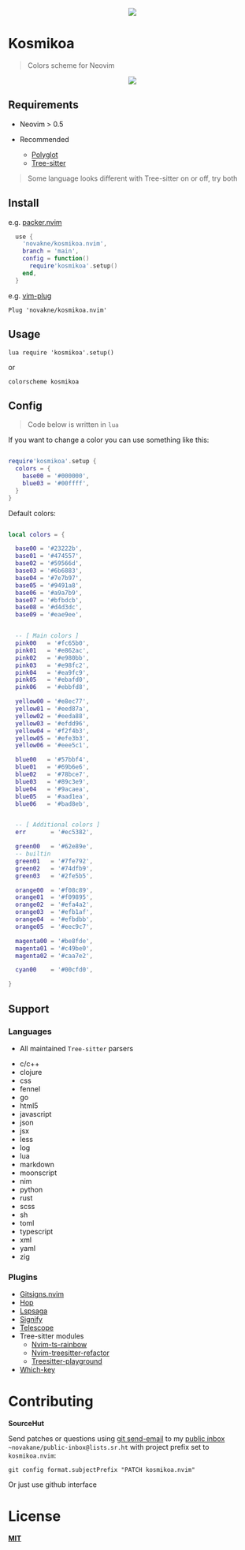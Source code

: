 <p align="center"><img src="https://git.sr.ht/~novakane/kosmikoa.nvim/blob/main/.assets/kosmikoa.jpg"kosmikoa""/></a></p>

# Kosmikoa

> Colors scheme for Neovim

<p align="center"><img src="https://git.sr.ht/~novakane/kosmikoa.nvim/blob/main/.assets/lua.png"lua""/></a></p>

## Requirements

- Neovim > 0.5

- Recommended
    * [Polyglot](https://github.com/sheerun/vim-polyglot)
    * [Tree-sitter](https://github.com/nvim-treesitter/nvim-treesitter)

> Some language looks different with Tree-sitter on or off, try both

## Install

e.g. [packer.nvim](https://github.com/wbthomason/packer.nvim)
``` lua
  use {
    'novakne/kosmikoa.nvim',
    branch = 'main',
    config = function()
      require'kosmikoa'.setup()
    end,
  }


```

e.g. [vim-plug](https://github.com/junegunn/vim-plug)

`Plug 'novakne/kosmikoa.nvim'`

## Usage

`lua require 'kosmikoa'.setup()`

or

`colorscheme kosmikoa`

## Config

> Code below is written in `lua`

If you want to change a color you can use something like this:
``` lua

require'kosmikoa'.setup {
  colors = {
    base00 = '#000000',
    blue03 = '#00ffff',
  }
}

```

Default colors:
``` lua

local colors = {

  base00 = '#23222b',
  base01 = '#474557',
  base02 = '#59566d',
  base03 = '#6b6883',
  base04 = '#7e7b97',
  base05 = '#9491a8',
  base06 = '#a9a7b9',
  base07 = '#bfbdcb',
  base08 = '#d4d3dc',
  base09 = '#eae9ee',


  -- [ Main colors ]
  pink00   = '#fc65b0',
  pink01   = '#e862ac',
  pink02   = '#e980bb',
  pink03   = '#e98fc2',
  pink04   = '#ea9fc9',
  pink05   = '#ebafd0',
  pink06   = '#ebbfd8',

  yellow00 = '#e8ec77',
  yellow01 = '#eed87a',
  yellow02 = '#eeda88',
  yellow03 = '#efdd96',
  yellow04 = '#f2f4b3',
  yellow05 = '#efe3b3',
  yellow06 = '#eee5c1',

  blue00   = '#57bbf4',
  blue01   = '#69b6e6',
  blue02   = '#78bce7',
  blue03   = '#89c3e9',
  blue04   = '#9acaea',
  blue05   = '#aad1ea',
  blue06   = '#bad8eb',


  -- [ Additional colors ]
  err       = '#ec5382',

  green00   = '#62e89e',
  -- builtin
  green01   = '#7fe792',
  green02   = '#74dfb9',
  green03   = '#2fe5b5',

  orange00  = '#f08c89',
  orange01  = '#f09895',
  orange02  = '#efa4a2',
  orange03  = '#efb1af',
  orange04  = '#efbdbb',
  orange05  = '#eec9c7',

  magenta00 = '#be8fde',
  magenta01 = '#c49be0',
  magenta02 = '#caa7e2',

  cyan00    = '#00cfd0',

}
```

## Support

### Languages

* All maintained `Tree-sitter` parsers

- c/c++
- clojure
- css
- fennel
- go
- html5
- javascript
- json
- jsx
- less
- log
- lua
- markdown
- moonscript
- nim
- python
- rust
- scss
- sh
- toml
- typescript
- xml
- yaml
- zig

### Plugins

- [Gitsigns.nvim](https://github.com/lewis6991/gitsigns.nvim)
- [Hop](https://github.com/phaazon/hop.nvim)
- [Lspsaga](https://github.com/glepnir/lspsaga.nvim)
- [Signify](http//github.com/mhinz/vim-signify)
- [Telescope](https://github.com/nvim-telescope/telescope.nvim)
- Tree-sitter modules
  * [Nvim-ts-rainbow](https://github.com/p00f/nvim-ts-rainbow)
  * [Nvim-treesitter-refactor](https://github.com/nvim-treesitter/nvim-treesitter-refactor)
  * [Treesitter-playground](https://github.com/nvim-treesitter/playground)
- [Which-key](https://github.com/liuchengxu/vim-which-key)

# Contributing

__SourceHut__

Send patches or questions using [git send-email](https://git-send-email.io) to my [public inbox](https://lists.sr.ht/~novakane/public-inbox)  
`~novakane/public-inbox@lists.sr.ht` with project prefix set to `kosmikoa.nvim`:

```
git config format.subjectPrefix "PATCH kosmikoa.nvim"
```
Or just use github interface

# License
**[MIT](LICENSE)**
